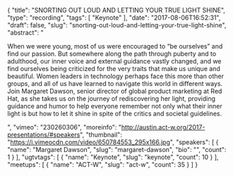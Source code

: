 {
  "title": "SNORTING OUT LOUD AND LETTING YOUR TRUE LIGHT SHINE",
  "type": "recording",
  "tags": [
    "Keynote"
  ],
  "date": "2017-08-06T16:52:31",
  "draft": false,
  "slug": "snorting-out-loud-and-letting-your-true-light-shine",
  "abstract": "<p>When we were young, most of us were encouraged to “be ourselves” and find our passion. But somewhere along the path through puberty and to adulthood, our inner voice and external guidance vastly changed, and we find ourselves being criticized for the very traits that make us unique and beautiful. Women leaders in technology perhaps face this more than other groups, and all of us have learned to navigate this world in different ways. Join Margaret Dawson, senior director of global product marketing at Red Hat, as she takes us on the journey of rediscovering her light, providing guidance and humor to help everyone remember not only what their inner light is but how to let it shine in spite of the critics and societal guidelines.</p>",
  "vimeo": "230260306",
  "moreinfo": "http://austin.act-w.org/2017-presentations/#speakers",
  "thumbnail": "https://i.vimeocdn.com/video/650784553_295x166.jpg",
  "speakers": [
    {
      "name": "Margaret Dawson",
      "slug": "margaret-dawson",
      "bio": "",
      "count": 1
    }
  ],
  "ugtvtags": [
    {
      "name": "Keynote",
      "slug": "keynote",
      "count": 10
    }
  ],
  "meetups": [
    {
      "name": "ACT-W",
      "slug": "act-w",
      "count": 35
    }
  ]
}